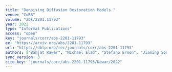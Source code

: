 ```yaml
---
title: "Denoising Diffusion Restoration Models."
venue: "CoRR"
volume: "abs/2201.11793"
year: 2022
type: "Informal Publications"
access: "open"
key: "journals/corr/abs-2201-11793"
ee: "https://arxiv.org/abs/2201.11793"
url: "https://dblp.org/rec/journals/corr/abs-2201-11793"
authors: ["Bahjat Kawar", "Michael Elad", "Stefano Ermon", "Jiaming Song"]
sync_version: 3
cite_key: "journals/corr/abs-2201-11793/Kawar/2022"
---
```

